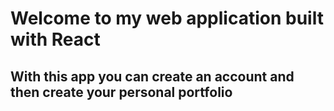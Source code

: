 # Welcome to my web application built with React

## With this app you can create an account and then create your personal portfolio
